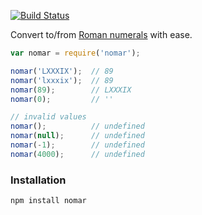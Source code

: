 [![Build Status](https://travis-ci.org/reergymerej/nomar.svg?branch=master)](https://travis-ci.org/reergymerej/nomar)

Convert to/from [Roman numerals](https://en.wikipedia.org/wiki/Roman_numerals#Roman_numeric_system) with ease.

```js
var nomar = require('nomar');

nomar('LXXXIX');  // 89
nomar('lxxxix');  // 89
nomar(89);        // LXXXIX
nomar(0);         // ''

// invalid values
nomar();          // undefined
nomar(null);      // undefined
nomar(-1);        // undefined
nomar(4000);      // undefined
```

### Installation

```sh
npm install nomar
```
